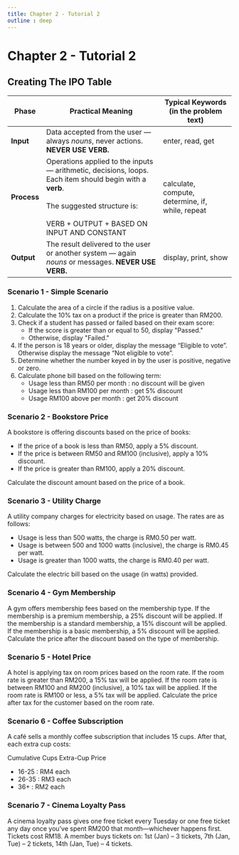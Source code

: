 ```yaml
---
title: Chapter 2 - Tutorial 2
outline : deep
---
```


# Chapter 2 - Tutorial 2

## Creating The IPO Table  <Badge type="warning" text="Recall" />

| Phase      | Practical Meaning | Typical Keywords (in the problem text) |
|------------|------------------|-----------------------------------------|
| **Input**  | Data accepted from the user — always *nouns*, never actions. **NEVER USE VERB.** | enter, read, get |
| **Process**| Operations applied to the inputs — arithmetic, decisions, loops. Each item should begin with a **verb**.<br><br> The suggested structure is: <br><br> VERB + OUTPUT + BASED ON INPUT AND CONSTANT  | calculate, compute, determine, if, while, repeat |
| **Output** | The result delivered to the user or another system — again *nouns* or messages. **NEVER USE VERB.** | display, print, show |


### Scenario 1 - Simple Scenario <Badge type="tip" text="Question" />

  1. Calculate the area of a circle if the radius is a positive value.
  2. Calculate the 10% tax on a product if the price is greater than RM200.
  3. Check if a student has passed or failed based on their exam score:
      - If the score is greater than or equal to 50, display "Passed." 
      - Otherwise, display "Failed."
  4. If the person is 18 years or older, display the message “Eligible to vote”. Otherwise display the message “Not eligible to vote”.
  5. Determine whether the number keyed in by the user is positive, negative or zero.
  6. Calculate phone bill based on the following term:
       - Usage less than RM50 per month : no discount will be given
       - Usage less than RM100 per month : get 5% discount
       - Usage RM100 above per month : get 20% discount


### Scenario 2 - Bookstore Price <Badge type="tip" text="Question" />

A bookstore is offering discounts based on the price of books:
  - If the price of a book is less than RM50, apply a 5% discount.
  - If the price is between RM50 and RM100 (inclusive), apply a 10% discount.
  - If the price is greater than RM100, apply a 20% discount.

Calculate the discount amount based on the price of a book.

### Scenario 3 - Utility Charge <Badge type="tip" text="Question" />

A utility company charges for electricity based on usage. The rates are as follows:
  - Usage is less than 500 watts, the charge is RM0.50 per watt.
  - Usage is between 500 and 1000 watts (inclusive), the charge is RM0.45 per watt.
  - Usage  is greater than 1000 watts, the charge is RM0.40 per watt.

Calculate the electric bill based on the usage (in watts) provided.

### Scenario 4 - Gym Membership <Badge type="tip" text="Question" />

A gym offers membership fees based on the membership type. If the membership is a premium membership, a 25% discount will be applied. If the membership is a standard membership, a 15% discount will be applied. If the membership is a basic membership, a 5% discount will be applied. Calculate the price after the discount based on the type of membership.


### Scenario 5 - Hotel Price <Badge type="tip" text="Question" />

A hotel is applying tax on room prices based on the room rate. If the room rate is greater than RM200, a 15% tax will be applied. If the room rate is between RM100 and RM200 (inclusive), a 10% tax will be applied. If the room rate is RM100 or less, a 5% tax will be applied. Calculate the price after tax for the customer based on the room rate.


### Scenario 6 - Coffee Subscription <Badge type="tip" text="Question" />

A café sells a monthly coffee subscription that includes 15 cups.
After that, each extra cup costs:

Cumulative Cups	Extra-Cup Price
 - 16-25 : RM4 each
 - 26-35 : RM3 each
 - 36+	 : RM2 each


### Scenario 7 - Cinema Loyalty Pass <Badge type="tip" text="Question" />

A cinema loyalty pass gives one free ticket every Tuesday or one free ticket any day once you’ve spent RM200 that month—whichever happens first.
Tickets cost RM18.
A member buys tickets on: 1st (Jan) – 3 tickets, 7th (Jan, Tue) – 2 tickets, 14th (Jan, Tue) – 4 tickets.
